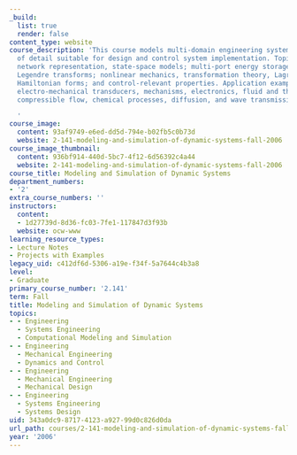 ```yaml
---
_build:
  list: true
  render: false
content_type: website
course_description: 'This course models multi-domain engineering systems at a level
  of detail suitable for design and control system implementation. Topics include
  network representation, state-space models; multi-port energy storage and dissipation,
  Legendre transforms; nonlinear mechanics, transformation theory, Lagrangian and
  Hamiltonian forms; and control-relevant properties. Application examples may include
  electro-mechanical transducers, mechanisms, electronics, fluid and thermal systems,
  compressible flow, chemical processes, diffusion, and wave transmission.

  '
course_image:
  content: 93af9749-e6ed-dd5d-794e-b02fb5c0b73d
  website: 2-141-modeling-and-simulation-of-dynamic-systems-fall-2006
course_image_thumbnail:
  content: 936bf914-440d-5bc7-4f12-6d56392c4a44
  website: 2-141-modeling-and-simulation-of-dynamic-systems-fall-2006
course_title: Modeling and Simulation of Dynamic Systems
department_numbers:
- '2'
extra_course_numbers: ''
instructors:
  content:
  - 1d27739d-8d36-fc03-7fe1-117847d3f93b
  website: ocw-www
learning_resource_types:
- Lecture Notes
- Projects with Examples
legacy_uid: c412df6d-5306-a19e-f34f-5a7644c4b3a8
level:
- Graduate
primary_course_number: '2.141'
term: Fall
title: Modeling and Simulation of Dynamic Systems
topics:
- - Engineering
  - Systems Engineering
  - Computational Modeling and Simulation
- - Engineering
  - Mechanical Engineering
  - Dynamics and Control
- - Engineering
  - Mechanical Engineering
  - Mechanical Design
- - Engineering
  - Systems Engineering
  - Systems Design
uid: 343a0dc9-8717-4123-a927-99d0c826d0da
url_path: courses/2-141-modeling-and-simulation-of-dynamic-systems-fall-2006
year: '2006'
---
```

